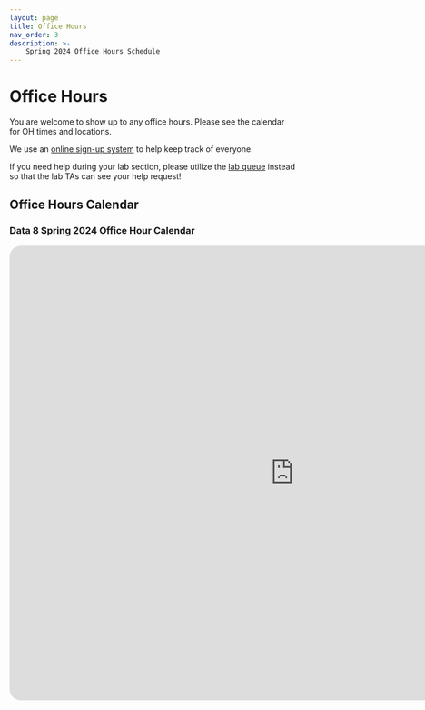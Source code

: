 ```yaml
---
layout: page
title: Office Hours
nav_order: 3
description: >-
    Spring 2024 Office Hours Schedule
---
```


# Office Hours
You are welcome to show up to any office hours. Please see the calendar for OH times and locations.

We use an [online sign-up system](https://oh.data8.org/) to help keep track of everyone.

If you need help during your lab section, please utilize the [lab queue](https://oh.data8.org/) instead so that the lab TAs can see your help request!

## Office Hours Calendar

### Data 8 Spring 2024 Office Hour Calendar

  <style>
    /* Style the container to enable rounded corners and drop shadow */
    .calendar-container {
      width: 1000px;
      height: 800px;
      overflow: hidden;
      border-radius: 20px;
      background-color: #ffffff !important;

    }

    /* Style the iframe */
    .calendar-container iframe {
      width: 100%;
      height: 100%;
      border: none;
    }
  </style>

<div class="calendar-container">
  <iframe src="https://calendar.google.com/calendar/embed?height=800&wkst=2&ctz=America%2FLos_Angeles&title=&nbsp;&showNav=1&showDate=1&mode=WEEK&src=c_1cacaaf91f5d8660d6be3a26083c77fe3f8b0fbd098c9cfe1668f394682a94d6%40group.calendar.google.com&ctz=America%2FLos_Angeles&color=%23003262"></iframe>
</div>

<script src="../assets/darkmode.js"></script>
<script>
window.addEventListener("DOMContentLoaded", (event) => {
    onLoad();
});
</script>